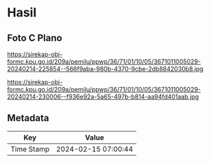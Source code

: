 # Hasil

## Foto C Plano

https://sirekap-obj-formc.kpu.go.id/209a/pemilu/ppwp/36/71/01/10/05/3671011005029-20240214-225854--566f9aba-980b-4370-9cbe-2db8842030b8.jpg

https://sirekap-obj-formc.kpu.go.id/209a/pemilu/ppwp/36/71/01/10/05/3671011005029-20240214-230006--f936e92a-5a65-497b-b814-aa94fd401aab.jpg


## Metadata

| Key        | Value               |
| ---------- | ------------------- |
| Time Stamp | 2024-02-15 07:00:44 |



